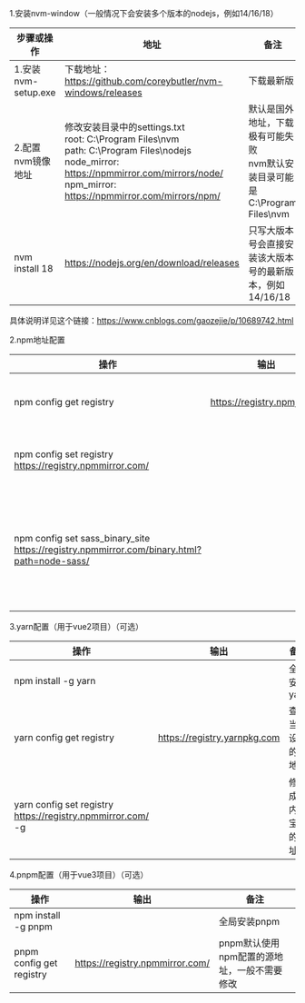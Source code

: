 1.安装nvm-window（一般情况下会安装多个版本的nodejs，例如14/16/18）

| 步骤或操作          | 地址                                                         | 备注                                                     |
| -------------- | ------------------------------------------------------------ |--------------------------------------------------------|
| 1.安装nvm-setup.exe | 下载地址：https://github.com/coreybutler/nvm-windows/releases | 下载最新版                                                  |
| 2.配置nvm镜像地址   | 修改安装目录中的settings.txt<br />root: C:\Program Files\nvm<br/>path: C:\Program Files\nodejs<br/>node_mirror: https://npmmirror.com/mirrors/node/<br/>npm_mirror: https://npmmirror.com/mirrors/npm/ | 默认是国外地址，下载极有可能失败<br />nvm默认安装目录可能是C:\Program Files\nvm |
| nvm install 18 | https://nodejs.org/en/download/releases                      | 只写大版本号会直接安装该大版本号的最新版本，例如14/16/18      |

具体说明详见这个链接：https://www.cnblogs.com/gaozejie/p/10689742.html

2.npm地址配置

| 操作                                                         | 输出                        | 备注                                         |
| ------------------------------------------------------------ | --------------------------- | -------------------------------------------- |
| npm config get registry                                      | https://registry.npmjs.org/ | 查看当前设定的源地址                         |
| npm config set registry https://registry.npmmirror.com/      |                             | 修改成国内淘宝源的地址                       |
| npm config set sass_binary_site https://registry.npmmirror.com/binary.html?path=node-sass/ |                             | 修改下载node-sass（一个css预处理器）的下载源 |

3.yarn配置（用于vue2项目）（可选）

| 操作                                                        | 输出                         | 备注                   |
| ----------------------------------------------------------- | ---------------------------- | ---------------------- |
| npm install -g yarn                                         |                              | 全局安装yarn           |
| yarn config get registry                                    | https://registry.yarnpkg.com | 查看当前设定的源地址   |
| yarn config set registry https://registry.npmmirror.com/ -g |                              | 修改成国内淘宝源的地址 |

4.pnpm配置（用于vue3项目）（可选）

| 操作                     | 输出                            | 备注                                        |
| ------------------------ | ------------------------------- | ------------------------------------------- |
| npm install -g pnpm      |                                 | 全局安装pnpm                                |
| pnpm config get registry | https://registry.npmmirror.com/ | pnpm默认使用npm配置的源地址，一般不需要修改 |

